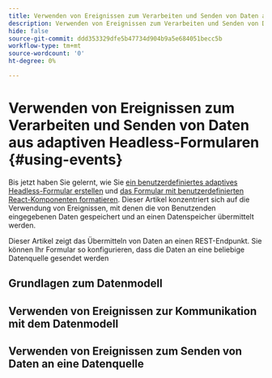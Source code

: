 ```yaml
---
title: Verwenden von Ereignissen zum Verarbeiten und Senden von Daten aus adaptiven Headless-Formularen
description: Verwenden von Ereignissen zum Verarbeiten und Senden von Daten aus adaptiven Headless-Formularen
hide: false
source-git-commit: ddd353329dfe5b47734d904b9a5e684051becc5b
workflow-type: tm+mt
source-wordcount: '0'
ht-degree: 0%

---
```



# Verwenden von Ereignissen zum Verarbeiten und Senden von Daten aus adaptiven Headless-Formularen {#using-events}

Bis jetzt haben Sie gelernt, wie Sie [ein benutzerdefiniertes adaptives Headless-Formular erstellen](create-and-publish-a-headless-form.md) und [das Formular mit benutzerdefinierten React-Komponenten formatieren](use-google-material-ui-react-components-to-render-a-headless-form.md). Dieser Artikel konzentriert sich auf die Verwendung von Ereignissen, mit denen die von Benutzenden eingegebenen Daten gespeichert und an einen Datenspeicher übermittelt werden.

Dieser Artikel zeigt das Übermitteln von Daten an einen REST-Endpunkt. Sie können Ihr Formular so konfigurieren, dass die Daten an eine beliebige Datenquelle gesendet werden

## Grundlagen zum Datenmodell



## Verwenden von Ereignissen zur Kommunikation mit dem Datenmodell

## Verwenden von Ereignissen zum Senden von Daten an eine Datenquelle
